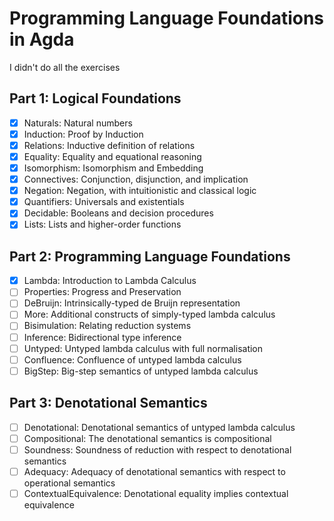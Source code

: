 # Programming Language Foundations in Agda
I didn't do all the exercises
## Part 1: Logical Foundations
- [x] Naturals: Natural numbers
- [x] Induction: Proof by Induction
- [x] Relations: Inductive definition of relations
- [x] Equality: Equality and equational reasoning
- [x] Isomorphism: Isomorphism and Embedding
- [x] Connectives: Conjunction, disjunction, and implication
- [x] Negation: Negation, with intuitionistic and classical logic
- [x] Quantifiers: Universals and existentials
- [x] Decidable: Booleans and decision procedures
- [x] Lists: Lists and higher-order functions
## Part 2: Programming Language Foundations
- [x] Lambda: Introduction to Lambda Calculus
- [ ] Properties: Progress and Preservation
- [ ] DeBruijn: Intrinsically-typed de Bruijn representation
- [ ] More: Additional constructs of simply-typed lambda calculus
- [ ] Bisimulation: Relating reduction systems
- [ ] Inference: Bidirectional type inference
- [ ] Untyped: Untyped lambda calculus with full normalisation
- [ ] Confluence: Confluence of untyped lambda calculus
- [ ] BigStep: Big-step semantics of untyped lambda calculus
## Part 3: Denotational Semantics
- [ ] Denotational: Denotational semantics of untyped lambda calculus
- [ ] Compositional: The denotational semantics is compositional
- [ ] Soundness: Soundness of reduction with respect to denotational semantics
- [ ] Adequacy: Adequacy of denotational semantics with respect to operational semantics
- [ ] ContextualEquivalence: Denotational equality implies contextual equivalence
